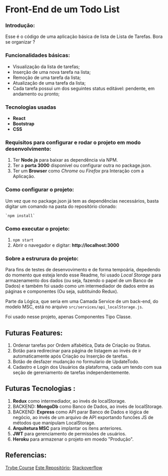 # Front-End de um Todo List


### Introdução:

Esse é o código de uma aplicação básica de lista de Lista de Tarefas.
Bora se organizar ?

### Funcionalidades básicas:

* Visualização da lista de tarefas;
* Inserção de uma nova tarefa na lista;
* Remoção de uma tarefa da lista;
* Atualização de uma tarefa da lista;
* Cada tarefa possui um dos seguintes status editável: pendente, em andamento ou pronto;

### Tecnologias usadas

* **React** 
* **Bootstrap**
* **CSS**

### Requisitos para configurar e rodar o projeto em modo desenvolvimento:

1. Ter **Node.js** para baixar as dependência via NPM.
2. Ter a **porta 3000** disponível ou configurar outra no package.json.
3. Ter um **Browser** como _Chrome_ ou _Firefox_ pra Interação com a Aplicação.

### Como configurar o projeto:

Um vez que no package.json já tem as dependências necessários, basta digitar um comando na pasta do repositório clonado:

    `npm install`

### Como executar o projeto:

1. `npm start`
2. Abrir o navegador e digitar: **http://localhost:3000**

### Sobre a estrurura do projeto:

Para fins de testes de desenvovimento e de forma tempoária, depedendo do momento que esteja lendo esse Readme, foi usado _Local Storage_ para armazenamento dos dados (ou seja, fazendo o papel de um Banco de Dados) e também foi usado como um intermediador de dados entre as páginas e componentes (Ou seja, subtituindo Redux).

Parte da Lógica, que seria em uma Camada Service de um back-end, do modelo MSC, está no arquivo `src/services/api_localStorage.js`.

Foi usado nesse projeto, apenas Componentes Tipo Classe.


## Futuras Features:

1. Ordenar tarefas por Ordem alfabética, Data de Criação ou Status.
2. Botão para redirecinar para página de listagem ao invés de ir automaticamente após Criação ou Inserção de tarefas.
3. Botão de desfazer mudanção no formulario de UpdateTodo.
4. Cadastro e Login dos Usuários da plataforma, cada um tendo com sua seção de gereniamento de tarefas independentemente.

## Futuras Tecnologias :

1. **Redux** como intermediador, ao invés de localStorage.
2. BACKEND: **MongoDb** como Banco de Dados, ao invés de localStorage.
3. BACKEND: **Express** como API parar Banco de Dados e lógica de negócio, ao invés de um arquivo de API exportando funcões JS de métodos que manipulam LocalStorage. 
5. **Arquitetura MSC** para implantar os itens anteriores.
6. **JWT** para gerenciamento de permissões de usuários.
7. **Heroku** para armazenar o projeto em moedo "Produção".


## Referencias:

[Trybe Course](https://www.betrybe.com/)
[Este Repositório](https://github.com/satansdeer/mern-crud);
[Stackoverflow](https://stackoverflow.com/)
